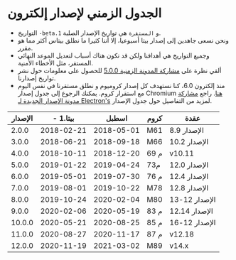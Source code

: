 # الجدول الزمني لإصدار إلكترون

* التواريخ `-beta.1` و `المستقرة` هي تواريخ الإصدار الصلبة.
* ونحن نسعى جاهدين إلى إصدار بيتا أسبوعيا، إلا أننا كثيرا ما نطلق بيتاس أكثر مما هو مقرر.
* وجميع التواريخ هي أهدافنا ولكن قد تكون هناك أسباب لتعديل الموعد النهائي المستقر، مثل الأخطاء الأمنية.
* ألقي نظرة على [مشاركة المدونة الزمنية 5.0.0](https://electronjs.org/blog/electron-5-0-timeline) للحصول على معلومات حول نشر تواريخ إصدارنا.
* منذ إلكترون 6.0، كنا نستهدف كل إصدار كروميوم و نطلق مستقرنا في نفس اليوم مع استقرار كروم. يمكنك الرجوع إلى جدول إصدار Chromium [هنا](https://chromiumdash.appspot.com/schedule). راجع [مشاركة مدونة الإصدار الجديدة لـ Electron's](https://www.electronjs.org/blog/12-week-cadence) لمزيد من التفاصيل حول جدول الإصدار.

| الإصدار | - بيتا.1   | اسطبل      | كروم | عقدة          |
| ------- | ---------- | ---------- | ---- | ------------- |
| 2.0.0   | 2018-02-21 | 2018-05-01 | M61  | الإصدار 8.9   |
| 3.0.0   | 2018-06-21 | 2018-09-18 | M66  | الإصدار 10.2  |
| 4.0.0   | 2018-10-11 | 2018-12-20 | م 69 | v10.11        |
| 5.0.0   | 2019-01-22 | 2019-04-24 | م73  | الإصدار 12.0  |
| 6.0.0   | 2019-05-01 | 2019-07-30 | م 76 | الإصدار 12.4  |
| 7.0.0   | 2019-08-01 | 2019-10-22 | M78  | الإصدار 12.8  |
| 8.0.0   | 2019-10-24 | 2020-02-04 | M80  | الإصدار 12-13 |
| 9.0.0   | 2020-02-06 | 2020-05-19 | م 83 | الإصدار 12.14 |
| 10.0.0  | 2020-05-21 | 2020-08-25 | م 85 | الإصدار 12-16 |
| 11.0.0  | 2020-08-27 | 2020-11-17 | م 87 | v12.18        |
| 12.0.0  | 2020-11-19 | 2021-03-02 | M89  | v14.x         |
